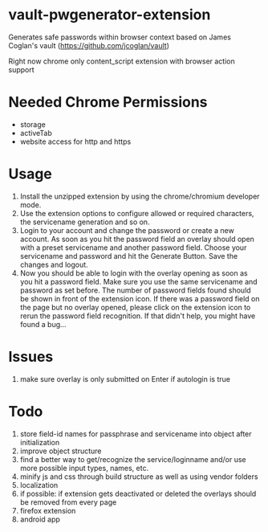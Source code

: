 vault-pwgenerator-extension
===========================

Generates safe passwords within browser context based on James Coglan's vault (https://github.com/jcoglan/vault)

Right now chrome only content_script extension with browser action support

Needed Chrome Permissions
=========================
* storage
* activeTab
* website access for http and https

Usage
=====
1. Install the unzipped extension by using the chrome/chromium developer mode.
2. Use the extension options to configure allowed or required characters, the servicename generation and so on.
3. Login to your account and change the password or create a new account. As soon as you hit the password field an overlay should open with a preset servicename and another password field. Choose your servicename and password and hit the Generate Button. Save the changes and logout. 
4. Now you should be able to login with the overlay opening as soon as you hit a password field. Make sure you use the same servicename and password as set before. The number of password fields found should be shown in front of the extension icon. If there was a password field on the page but no overlay opened, please click on the extension icon to rerun the password field recognition. If that didn't help, you might have found a bug... 


Issues
=======
1. make sure overlay is only submitted on Enter if autologin is true

Todo
======
1. store field-id names for passphrase and servicename into object after initialization
2. improve object structure
3. find a better way to get/recognize the service/loginname and/or use more possible input types, names, etc.
4. minify js and css through build structure as well as using vendor folders
5. localization
6. if possible: if extension gets deactivated or deleted the overlays should be removed from every page
7. firefox extension
8. android app
